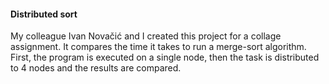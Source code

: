 #### Distributed sort

My colleague Ivan Novačić and I created this project for a collage assignment. It compares the time it takes to run a merge-sort algorithm. First, the program is executed on a single node, then the task is distributed to 4 nodes and the results are compared.
